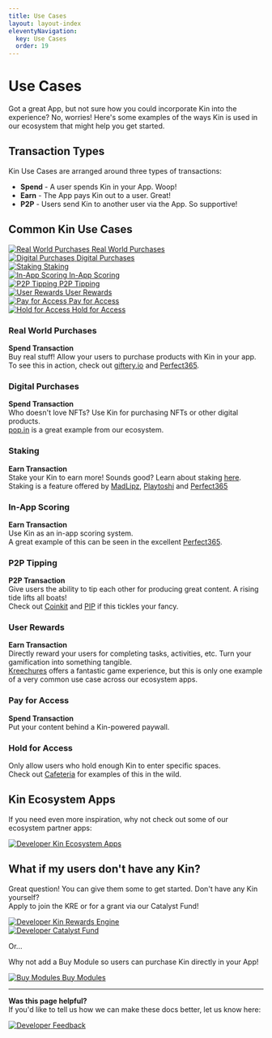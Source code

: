 ```yaml
---
title: Use Cases
layout: layout-index
eleventyNavigation:
  key: Use Cases
  order: 19
---
```


# Use Cases
Got a great App, but not sure how you could incorporate Kin into the experience? No, worries! Here's some examples of the ways Kin is used in our ecosystem that might help you get started.

## Transaction Types
Kin Use Cases are arranged around three types of transactions:<br/>
- **Spend** - A user spends Kin in your App. Woop!<br/>
- **Earn** - The App pays Kin out to a user. Great!<br/>
- **P2P** - Users send Kin to another user via the App. So supportive!

## Common Kin Use Cases

<div class='navIcons use-cases'>
  <a href='/use-cases/#real-world-purchases'><div class='navIcon'>
    <img class='navIcon-icon invert' alt='Real World Purchases' src='./images/cart-shopping-solid.svg'>
    <span class='navIcon-text'>Real World Purchases</span>
  </div></a>
  <a href='/use-cases/#digital-purchases'><div class='navIcon'>
    <img class='navIcon-icon invert' alt='Digital Purchases' src='./images/icons-solid.svg'>
    <span class='navIcon-text'>Digital Purchases</span>
  </div></a>
  <a href='/use-cases/#staking'><div class='navIcon'>
    <img class='navIcon-icon invert' alt='Staking' src='./images/money-bill-transfer-solid.svg'>
    <span class='navIcon-text'>Staking</span>
  </div></a>
  <a href='/use-cases/#in-app-scoring'><div class='navIcon'>
    <img class='navIcon-icon invert' alt='In-App Scoring' src='./images/ghost-solid.svg'>
    <span class='navIcon-text'>In-App Scoring</span>
  </div></a>
  <a href='/use-cases/#p2p-tipping'><div class='navIcon'>
    <img class='navIcon-icon invert' alt='P2P Tipping' src='./images/gratipay-brands.svg'>
    <span class='navIcon-text'>P2P Tipping</span>
  </div></a>
  <a href='/use-cases/#user-rewards'><div class='navIcon'>
    <img class='navIcon-icon invert' alt='User Rewards' src='./images/gem-solid.svg'>
    <span class='navIcon-text'>User Rewards</span>
  </div></a>
  <a href='/use-cases/#pay-for-access'><div class='navIcon'>
    <img class='navIcon-icon invert' alt='Pay for Access' src='./images/person-through-window-solid.svg'>
    <span class='navIcon-text'>Pay for Access</span>
  </div></a>
  <a href='/use-cases/#hold-for-access'><div class='navIcon'>
    <img class='navIcon-icon invert' alt='Hold for Access' src='./images/hand-holding-dollar-solid.svg'>
    <span class='navIcon-text'>Hold for Access</span>
  </div></a>
</div>


### Real World Purchases
**Spend Transaction**<br/>
Buy real stuff! Allow your users to purchase products with Kin in your app. 
<br/>To see this in action, check out <a href='https://giftery.io' target='_blank'>giftery.io</a> and <a href='https://www.perfect365.com/' target='_blank'>Perfect365</a>.

### Digital Purchases
**Spend Transaction**<br/>
Who doesn't love NFTs? Use Kin for purchasing NFTs or other digital products.<br/>
<a href='https://pop.in/getapp' target='_blank'>pop.in</a> is a great example from our ecosystem.
### Staking
**Earn Transaction**<br/>
Stake your Kin to earn more! Sounds good? Learn about staking <a href='https://solana.com/staking' target='_blank'>here</a>.
<br/>Staking is a feature offered by <a href='https://www.madlipz.com/' target='_blank'>MadLipz</a>, <a href='https://playtoshi.com/' target='_blank'>Playtoshi</a> and <a href='https://www.perfect365.com/' target='_blank'>Perfect365</a>
### In-App Scoring
**Earn Transaction**<br/>
Use Kin as an in-app scoring system.
<br/>A great example of this can be seen in the excellent <a href='https://www.perfect365.com/' target='_blank'>Perfect365</a>.
### P2P Tipping
**P2P Transaction**<br/>
Give users the ability to tip each other for producing great content. A rising tide lifts all boats! 
<br/>Check out <a href='https://app.coinkit.de/login' target='_blank'>Coinkit</a> and <a href='https://www.getpip.com/' target='_blank'>PIP</a> if this tickles your fancy.
### User Rewards
**Earn Transaction**<br/>
Directly reward your users for completing tasks, activities, etc. Turn your gamification into something tangible. 
<br/><a href='https://www.kreechures.com/' target='_blank'>Kreechures</a> offers a fantastic game experience, but this is only one example of a very common use case across our ecosystem apps.
### Pay for Access
**Spend Transaction**<br/>
Put your content behind a Kin-powered paywall.
### Hold for Access
Only allow users who hold enough Kin to enter specific spaces.
<br/>Check out <a href='https://cafeteria.gg/' target='_blank'>Cafeteria</a> for examples of this in the wild.

## Kin Ecosystem Apps
If you need even more inspiration, why not check out some of our ecosystem partner apps:
<div class='navIcons'>
  <a href='https://kin.org/kin-apps/' target='_blank'><div class='navIcon'>
    <img class='navIcon-icon invert' alt='Developer' src='../essentials/images/cubes-solid.svg'>
    <span class='navIcon-text'>Kin Ecosystem Apps</span>
  </div></a>
</div>

## What if my users don't have any Kin?

Great question! You can give them some to get started. Don't have any Kin yourself?<br/>
Apply to join the KRE or for a grant via our Catalyst Fund!

<div class='navIcons'>
  <a href='/essentials/kin-rewards-engine/'><div class='navIcon'>
    <img class='navIcon-icon invert' alt='Developer' src='../essentials/images/money-bill-trend-up-solid.svg'>
    <span class='navIcon-text'>Kin Rewards Engine</span>
  </div></a>
  <a href='https://kin.org/catalyst-fund/' target='_blank'><div class='navIcon'>
    <img class='navIcon-icon invert' alt='Developer' src='../essentials/images/sack-dollar-solid.svg'>
    <span class='navIcon-text'>Catalyst Fund</span>
  </div></a>
</div>

Or...

Why not add a Buy Module so users can purchase Kin directly in your App!
<div class='navIcons'>
  <a href='/integrations/buy-modules/'><div class='navIcon'>
    <img class='navIcon-icon invert' alt='Buy Modules' src='../integrations/images/credit-card-solid.svg'>
    <span class='navIcon-text'>Buy Modules</span>
  </div></a>
</div>

***
**Was this page helpful?**<br/>
If you'd like to tell us how we can make these docs better, let us know here:

<div class='navIcons'>
  <a href='https://forms.gle/qhjcDJR59v8RJsaY7' target='_blank'><div class='navIcon'>
    <img class='navIcon-icon invert' alt='Developer' src='../essentials/images/comment-dots-solid.svg'>
    <span class='navIcon-text'>Feedback</span>
  </div></a>
</div>
